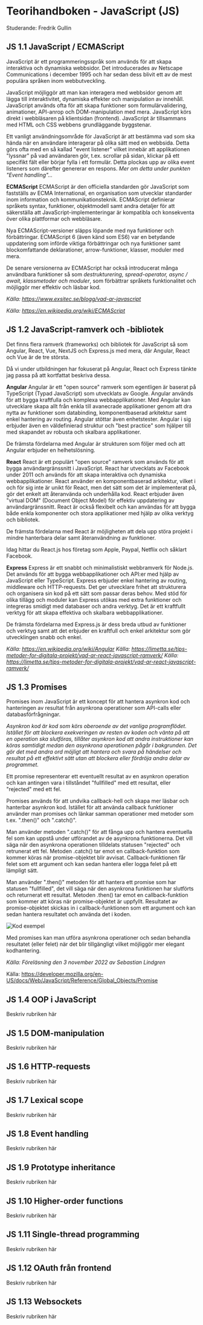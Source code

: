 # Teorihandboken - JavaScript (JS)
Studerande: Fredrik Gullin

## JS 1.1 JavaScript / ECMAScript
JavaScript är ett programmeringsspråk som används för att skapa interaktiva och dynamiska webbsidor. Det introducerades av Netscape Communications i december 1995 och har sedan dess blivit ett av de mest populära språken inom webbutveckling.

JavaScript möjliggör att man kan interagera med webbsidor genom att lägga till interaktivitet, dynamiska effekter och manipulation av innehåll. JavaScript används ofta för att skapa funktioner som formulärvalidering, animationer, API-anrop och DOM-manipulation med mera. JavaScript körs direkt i webbläsaren på klientsidan (frontend). JavaScript är tillsammans med HTML och CSS webbens grundläggande byggstenar.

Ett vanligt användningsområde för JavaScript är att bestämma vad som ska hända när en användare interagerar på olika sätt med en webbsida. Detta görs ofta med en så kallad "event listener" vilket innebär att applikationen "lyssnar" på vad användaren gör, t.ex. scrollar på sidan, klickar på ett specifikt fält eller börjar fylla i ett formulär. Detta plockas upp av olika event listeners som därefter genererar en respons. _Mer om detta under punkten "Event handling"..._

**ECMAScript**
ECMAScript är den officiella standarden gör JavaScript som fastställs av ECMA International, en organisation som utvecklar standarder inom information och kommunikationsteknik. ECMAScript definierar språkets syntax, funktioner, objektmodell samt andra detaljer för att säkerställa att JavaScript-implementeringar är kompatibla och konsekventa över olika plattformar och webbläsare.

Nya ECMAScript-versioner släpps löpande med nya funktioner och förbättringar. ECMAScript 6 (även känd som ES6) var en betydande uppdatering som införde viktiga förbättringar och nya funktioner samt blockomfattande deklarationer, arrow-funktioner, klasser, moduler med mera.

De senare versionerna av ECMAScript har också introducerat många användbara funktioner så som _destrukturering, spread-operator, async / await, klassmetoder och moduler_, som förbättrar språkets funktionalitet och möjliggör mer effektiv och läsbar kod.

_Källa: https://www.exsitec.se/blogg/vad-ar-javascript_

_Källa: https://en.wikipedia.org/wiki/ECMAScript_ 

## JS 1.2 JavaScript-ramverk och -bibliotek
Det finns flera ramverk (frameworks) och bibliotek för JavaScript så som Angular, React, Vue, NextJS och Express.js med mera, där Angular, React och Vue är de tre största.

Då vi under utbildningen har fokuserat på Angular, React och Express tänkte jag passa på att kortfattat beskriva dessa.

**Angular**
Angular är ett "open source" ramverk som egentligen är baserat på TypeScript (Typad JavaScript) som utvecklats av Google. Angular används för att bygga kraftfulla och komplexa webbapplikationer. Med Angular kan utvecklare skapa allt från enkla till avanecrade applikationer genom att dra nytta av funktioner som databinding, komponentbaserad arkitektur samt enkel hantering av routing. Angular stöttar även enhetstester. Angular i sig erbjuder även en väldefinierad struktur och "best practice" som hjälper till med skapandet av robusta och skalbara applikationer.

De främsta fördelarna med Angular är strukturen som följer med och att Angular erbjuder en helhetslösning.

**React**
React är ett populärt "open source" ramverk som används för att bygga användargränssnitt i JavaScript. React har utvecklats av Facebook under 2011 och används för att skapa interaktiva och dynamiska webbapplikationer. React använder en komponentbaserad arkitektur, vilket i och för sig inte är unikt för React, men det sätt som det är implementerat på, gör det enkelt att återanvända och underhålla kod. React erbjuder även "virtual DOM" (Document Object Model) för effektiv uppdatering av användargränssnitt. React är också flexibelt och kan användas för att bygga både enkla komponenter och stora applikationer med hjälp av olika verktyg och bibliotek.

De främsta fördelarna med React är möjligheten att dela upp störa projekt i mindre hanterbara delar samt återanvändning av funktioner.

Idag hittar du React.js hos företag som Apple, Paypal, Netflix och såklart Facebook.

**Express**
Express är ett snabbt och minimalistiskt webbramverk för Node.js. Det används för att bygga webbapplikationer och API:er med hjälp av JavaScript eller TypeScript. Express erbjuder enkel hantering av routing, middleware och HTTP-requests. Det ger utvecklare frihet att strukturera och organisera sin kod på ett sätt som passar deras behov. Med stöd för olika tillägg och moduler kan Express utökas med extra funktioner och integreras smidigt med databaser och andra verktyg. Det är ett kraftfullt verktyg för att skapa effektiva och skalbara webbapplikationer.

De främsta fördelarna med Express.js är dess breda utbud av funktioner och verktyg samt att det erbjuder en kraftfull och enkel arkitektur som gör utvecklingen snabb och enkel.

_Källa: https://en.wikipedia.org/wiki/Angular_
_Källa: https://limetta.se/tips-metoder-for-digitala-projekt/vad-ar-react-javascript-ramverk/_
_Källa: https://limetta.se/tips-metoder-for-digitala-projekt/vad-ar-react-javascript-ramverk/_


## JS 1.3 Promises
Promises inom JavaScript är ett koncept för att hantera asynkron kod och hanteringen av resultat från asynkrona operationer som API-calls eller databasförfrågningar. 

_Asynkron kod är kod som körs oberoende av det vanliga programflödet. Istället för att blockera exekveringen av resten av koden och vänta på att en operation ska slutföras, tillåter asynkron kod att andra instruktioner kan köras samtidigt medan den asynkrona operationen pågår i bakgrunden. Det gör det med andra ord möjligt att hantera och svara på händelser och resultat på ett effektivt sätt utan att blockera eller fördröja andra delar av programmet._

Ett promise representerar ett eventuellt resultat av en asynkron operation och kan antingen vara i tillståndet "fullfilled" med ett resultat, eller "rejected" med ett fel.

Promises används för att undvika callback-hell och skapa mer läsbar och hanterbar asynkron kod. Istället för att använda callback funktioner använder man promises och länkar samman operationer med metoder som t.ex. ".then()" och ".catch()".

Man använder metoden ".catch()" för att fånga upp och hantera eventuella fel som kan uppstå under utförandet av de asynkrona funktionerna. Det vill säga när den asynkrona operationen tilldelats statusen "rejected" och retrunerat ett fel. Metoden .catch() tar emot en callback-funktion som kommer köras när promise-objektet blir avvisat. Callback-funktionen får felet som ett argument och kan sedan hantera eller logga felet på ett lämpligt sätt.

Man använder ".then()" metoden för att hantera ett promise som har statusen "fullfilled", det vill säga när den asynkrona funktionen har slutförts och returnerat ett resultat. Metoden .then() tar emot en callback-funktion som kommer att köras när promise-objektet är uppfyllt. Resultatet av promise-objektet skickas in i callback-funktionen som ett argument och kan sedan hantera resultatet och använda det i koden.

![Kod exempel](./Pictures-JavaScript/exempleCatchThen.jpg)

Med promises kan man utföra asynkrona operationer och sedan behandla resultatet (eller felet) när det blir tillgängligt vilket möjliggör mer elegant kodhantering.

_Källa: Föreläsning den 3 november 2022 av Sebastian Lindgren_

Källa: https://developer.mozilla.org/en-US/docs/Web/JavaScript/Reference/Global_Objects/Promise

## JS 1.4 OOP i JavaScript
Beskriv rubriken här

## JS 1.5 DOM-manipulation
Beskriv rubriken här

## JS 1.6 HTTP-requests
Beskriv rubriken här

## JS 1.7 Lexical scope
Beskriv rubriken här

## JS 1.8 Event handling
Beskriv rubriken här

## JS 1.9 Prototype inheritance
Beskriv rubriken här

## JS 1.10 Higher-order functions
Beskriv rubriken här

## JS 1.11 Single-thread programming
Beskriv rubriken här

## JS 1.12 OAuth från frontend
Beskriv rubriken här

## JS 1.13 Websockets
Beskriv rubriken här

